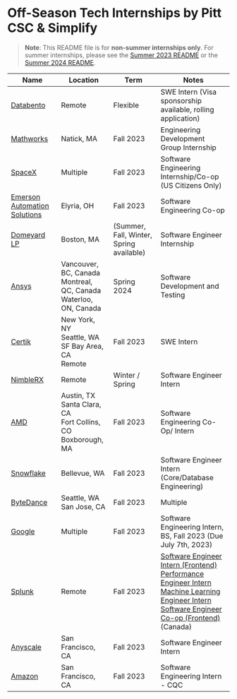 # Off-Season Tech Internships by Pitt CSC & Simplify
> **Note**:
> This README file is for **non-summer internships only**. For summer internships, please see the [Summer 2023 README](https://github.com/sharunkumar/Summer2024-Internships/blob/dev/README-2023.md) or the [Summer 2024 README](https://github.com/sharunkumar/Summer2024-Internships/blob/dev/README.md).

<!-- Please leave a one line gap between this and the table -->

| Name | Location | Term | Notes |
| ---- | -------- | ---- | ----- |
| [Databento](https://boards.greenhouse.io/databento/jobs/4374815?) | Remote | Flexible | SWE Intern (Visa sponsorship available, rolling application) |
| [Mathworks](https://www.mathworks.com/company/jobs/opportunities/25610-multiple-openings-engineering-development-group-internship) | Natick, MA | Fall 2023 | Engineering Development Group Internship |
| [SpaceX](https://boards.greenhouse.io/spacex/jobs/6675035002) | Multiple | Fall 2023 | Software Engineering Internship/Co-op (US Citizens Only) |
| [Emerson Automation Solutions](https://hdjq.fa.us2.oraclecloud.com/hcmUI/CandidateExperience/en/sites/CX_1/requisitions/preview/23007214) | Elyria, OH | Fall 2023 | Software Engineering Co-op |
| [Domeyard LP](https://boards.greenhouse.io/domeyard/jobs/1079185) | Boston, MA | (Summer, Fall, Winter, Spring available) | Software Engineer Internship |
| [Ansys](https://careers.ansys.com/job/Vancouver-Spring-2024-Electronics-Intern-Software-Development-and-Testing-(BSMS)-Brit-V6E2M6/1026739100) | Vancouver, BC, Canada <br/> Montreal, QC, Canada <br/> Waterloo, ON, Canada | Spring 2024 | Software Development and Testing|
| [Certik](https://jobs.lever.co/certik/cc4bc2b7-ee87-43be-81c9-09c8b0411a7e) | New York, NY <br/> Seattle, WA <br/> SF Bay Area, CA <br/> Remote | Fall 2023 | SWE Intern |
| [NimbleRX](https://jobs.lever.co/nimblerx/f1b1c7ab-60f4-4051-93ea-d2dbba1cee9c) | Remote | Winter / Spring | Software Engineer Intern |
| [AMD](https://careers.amd.com/careers-home/jobs/30339) | Austin, TX <br/> Santa Clara, CA <br/> Fort Collins, CO <br/> Boxborough, MA | Fall 2023 | Software Engineering Co-Op/ Intern |
| [Snowflake](https://careers.snowflake.com/us/en/job/SNCOUS6699859002EXTERNALENUS/Software-Engineer-Intern-Core-Database-Engineering-Fall-2023) | Bellevue, WA | Fall 2023 | Software Engineer Intern (Core/Database Engineering) |
| [ByteDance](https://jobs.bytedance.com/en/position?keywords=Software&category=&location=&project=7129361493955135774&type=2%2C3) | Seattle, WA <br/> San Jose, CA | Fall 2023 | Multiple |
| [Google](https://www.google.com/about/careers/applications/jobs/results/112296166315434694/) | Multiple | Fall 2023 | Software Engineering Intern, BS, Fall 2023 (Due July 7th, 2023) |
| [Splunk](https://www.splunk.com/en_us/careers/search-jobs.html?team=Early%20Talent&keyword=Engineer) | Remote | Fall 2023 | [Software Engineer Intern (Frontend)](https://www.splunk.com/en_us/careers/jobs/software-engineer-intern-frontend-27692.html) <br/> [Performance Engineer Intern](https://www.splunk.com/en_us/careers/jobs/performance-engineer-intern-remote-27771.html) <br/> [Machine Learning Engineer Intern](https://www.splunk.com/en_us/careers/jobs/machine-learning-engineer-intern-27754.html) <br/> [Software Engineer Co-op (Frontend)](https://www.splunk.com/en_us/careers/jobs/software-engineer-coop-frontend-27752.html) (Canada) |
| [Anyscale](https://jobs.lever.co/anyscale/78a003a6-221a-4414-bf95-7c734cbfc4d9) | San Francisco, CA | Fall 2023 | Software Engineer Intern |
| [Amazon](https://www.amazon.jobs/en/jobs/2383729/software-engineering-intern-aws-center-for-quantum-computing-aws-center-for-quantum-computing) | San Francisco, CA | Fall 2023 | Software Engineering Intern - CQC | 

<!-- Please leave a one line gap between this and the table -->
